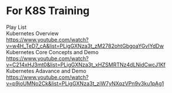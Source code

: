 # For K8S Training
Play List  
Kubernetes Overview  
https://www.youtube.com/watch?v=w4H_TeD7_cA&list=PLigGXNza3t_zM2782ohtGbgoaYGvIYdDw    
Kubernetes Core Concepts and Demo   
https://www.youtube.com/watch?v=C214xHJ3mt0&list=PLigGXNza3t_xHZSMRTNz4dLNidCwcJ1Kf
Kubernetes Adavance and Demo  
https://www.youtube.com/watch?v=p9joUMNo2Ck&list=PLigGXNza3t_ziW7yNXqzVPn9v3ku1pAg1  


